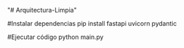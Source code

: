 "# Arquitectura-Limpia" 

#Instalar dependencias
pip install fastapi uvicorn pydantic

#Ejecutar código
python main.py
